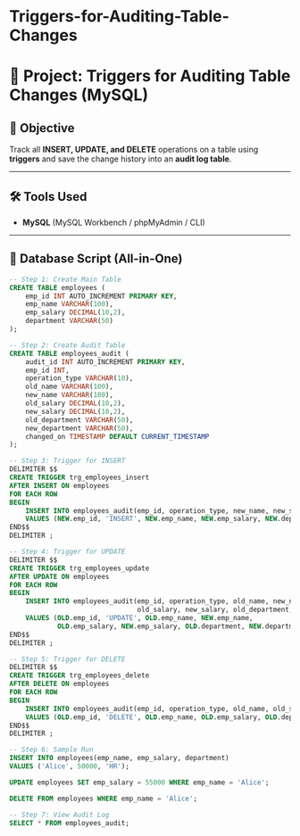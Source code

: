 # Triggers-for-Auditing-Table-Changes
# 📘 Project: Triggers for Auditing Table Changes (MySQL)

## 🎯 Objective  
Track all **INSERT, UPDATE, and DELETE** operations on a table using **triggers** and save the change history into an **audit log table**.  

---

## 🛠 Tools Used  
- **MySQL** (MySQL Workbench / phpMyAdmin / CLI)  

---

## 📂 Database Script (All-in-One)

```sql
-- Step 1: Create Main Table
CREATE TABLE employees (
    emp_id INT AUTO_INCREMENT PRIMARY KEY,
    emp_name VARCHAR(100),
    emp_salary DECIMAL(10,2),
    department VARCHAR(50)
);

-- Step 2: Create Audit Table
CREATE TABLE employees_audit (
    audit_id INT AUTO_INCREMENT PRIMARY KEY,
    emp_id INT,
    operation_type VARCHAR(10),
    old_name VARCHAR(100),
    new_name VARCHAR(100),
    old_salary DECIMAL(10,2),
    new_salary DECIMAL(10,2),
    old_department VARCHAR(50),
    new_department VARCHAR(50),
    changed_on TIMESTAMP DEFAULT CURRENT_TIMESTAMP
);

-- Step 3: Trigger for INSERT
DELIMITER $$
CREATE TRIGGER trg_employees_insert
AFTER INSERT ON employees
FOR EACH ROW
BEGIN
    INSERT INTO employees_audit(emp_id, operation_type, new_name, new_salary, new_department)
    VALUES (NEW.emp_id, 'INSERT', NEW.emp_name, NEW.emp_salary, NEW.department);
END$$
DELIMITER ;

-- Step 4: Trigger for UPDATE
DELIMITER $$
CREATE TRIGGER trg_employees_update
AFTER UPDATE ON employees
FOR EACH ROW
BEGIN
    INSERT INTO employees_audit(emp_id, operation_type, old_name, new_name,
                                old_salary, new_salary, old_department, new_department)
    VALUES (OLD.emp_id, 'UPDATE', OLD.emp_name, NEW.emp_name,
            OLD.emp_salary, NEW.emp_salary, OLD.department, NEW.department);
END$$
DELIMITER ;

-- Step 5: Trigger for DELETE
DELIMITER $$
CREATE TRIGGER trg_employees_delete
AFTER DELETE ON employees
FOR EACH ROW
BEGIN
    INSERT INTO employees_audit(emp_id, operation_type, old_name, old_salary, old_department)
    VALUES (OLD.emp_id, 'DELETE', OLD.emp_name, OLD.emp_salary, OLD.department);
END$$
DELIMITER ;

-- Step 6: Sample Run
INSERT INTO employees(emp_name, emp_salary, department)
VALUES ('Alice', 50000, 'HR');

UPDATE employees SET emp_salary = 55000 WHERE emp_name = 'Alice';

DELETE FROM employees WHERE emp_name = 'Alice';

-- Step 7: View Audit Log
SELECT * FROM employees_audit;
